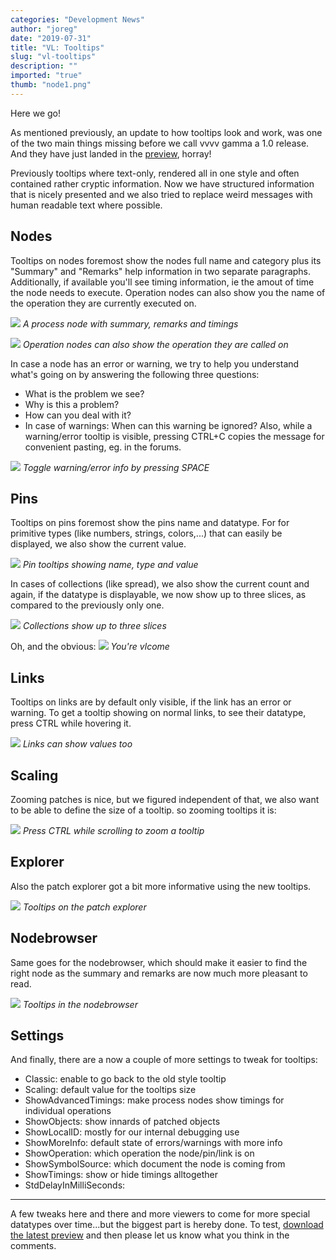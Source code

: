 ```yaml
---
categories: "Development News"
author: "joreg"
date: "2019-07-31"
title: "VL: Tooltips"
slug: "vl-tooltips"
description: ""
imported: "true"
thumb: "node1.png"
---
```



Here we go!

As mentioned previously, an update to how tooltips look and work, was one of the two main things missing before we call vvvv gamma a 1.0 release. And they have just landed in the [preview](/blog/2019/vvvv-gamma-2019.1-preview), horray!

Previously tooltips where text-only, rendered all in one style and often contained rather cryptic information. Now we have structured information that is nicely presented and we also tried to replace weird messages with human readable text where possible. 

## Nodes
Tooltips on nodes foremost show the nodes full name and category plus its "Summary" and "Remarks" help information in two separate paragraphs. Additionally, if available you'll see timing information, ie the amout of time the node needs to execute. Operation nodes can also show you the name of the operation they are currently executed on.

![](node1.png)
*A process node with summary, remarks and timings*

![](operation1.png) 
*Operation nodes can also show the operation they are called on*

In case a node has an error or warning, we try to help you understand what's going on by answering the following three questions:
* What is the problem we see?
* Why is this a problem?
* How can you deal with it?
* In case of warnings: When can this warning be ignored?
Also, while a warning/error tooltip is visible, pressing CTRL+C copies the message for convenient pasting, eg. in the forums.

![](nodeerror.gif)
*Toggle warning/error info by pressing SPACE*

## Pins
Tooltips on pins foremost show the pins name and datatype. For for primitive types (like numbers, strings, colors,...) that can easily be displayed, we also show the current value.

![](pintips.gif) 
*Pin tooltips showing name, type and value*

In cases of collections (like spread), we also show the current count and again, if the datatype is displayable, we now show up to three slices, as compared to the previously only one. 

![](collections.png) 
*Collections show up to three slices*

Oh, and the obvious:
![](imagetip2.gif)
*You're vlcome*

## Links
Tooltips on links are by default only visible, if the link has an error or warning. To get a tooltip showing on normal links, to see their datatype, press CTRL while hovering it.

![](linktips.gif)
*Links can show values too*

## Scaling
Zooming patches is nice, but we figured independent of that, we also want to be able to define the size of a tooltip. so zooming tooltips it is:

![](scaling.gif)
*Press CTRL while scrolling to zoom a tooltip*

## Explorer
Also the patch explorer got a bit more informative using the new tooltips.

![](explorer.gif)
*Tooltips on the patch explorer*

## Nodebrowser
Same goes for the nodebrowser, which should make it easier to find the right node as the summary and remarks are now much more pleasant to read. 

![](browser.gif)
*Tooltips in the nodebrowser*

## Settings
And finally, there are a now a couple of more settings to tweak for tooltips:
- Classic: enable to go back to the old style tooltip
- Scaling: default value for the tooltips size
- ShowAdvancedTimings: make process nodes show timings for individual operations
- ShowObjects: show innards of patched objects
- ShowLocalID: mostly for our internal debugging use
- ShowMoreInfo: default state of errors/warnings with more info 
- ShowOperation: which operation the node/pin/link is on
- ShowSymbolSource: which document the node is coming from
- ShowTimings: show or hide timings alltogether
- StdDelayInMilliSeconds: 

---

A few tweaks here and there and more viewers to come for more special datatypes over time...but the biggest part is hereby done. To test, [download the latest preview](/blog/2019/vvvv-gamma-2019.1-preview) and then please let us know what you think in the comments.